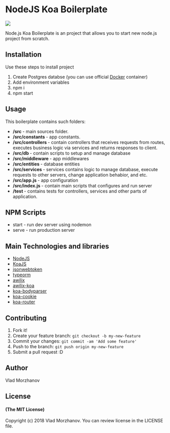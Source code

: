 # NodeJS Koa Boilerplate

<img src="https://i.imgur.com/Z0vXT6v.png"/>

Node.js Koa Boilerplate is an project that allows you to start new node.js project from scratch.

## Installation

Use these steps to install project

1. Create Postgres databse (you can use official <a href="https://hub.docker.com/_/postgres/">Docker</a> container)
2. Add environment variables
3. npm i
4. npm start

## Usage

This boilerplate contains such folders:

- <b>/src </b> - main sources folder.
- <b>/src/constants </b> - app constants.
- <b>/src/controllers </b> - contain controllers that receives requests from routes, executes business logic via services and returns responses to client.
- <b>/src/db </b> - contain scripts to setup and manage database
- <b>/src/middleware </b> - app middlewares
- <b>/src/entities </b> - database entities
- <b>/src/services </b> - services contains logic to manage database, execute requests to other servers, change application behabior, and etc.
- <b>/src/app.js </b> - app configuration
- <b>/src/index.js </b> - contain main scripts that configures and run server
- <b>/test </b> - contains tests for controllers, services and other parts of application.

## NPM Scripts

- start - run dev server using nodemon
- serve - run production server

## Main Technologies and libraries

- <a href="https://nodejs.org/en/">NodeJS</a>
- <a href="https://koajs.com/#">KoaJS</a>
- <a href="https://github.com/auth0/node-jsonwebtoken">jsonwebtoken</a>
- <a href="https://github.com/typeorm/typeorm">typeorm</a>
- <a href="https://github.com/jeffijoe/awilix">awilix</a>
- <a href="https://github.com/jeffijoe/awilix-koa">awilix-koa</a>
- <a href="https://github.com/koajs/bodyparser">koa-bodyparser</a>
- <a href="https://github.com/varunpal/koa-cookie">koa-cookie</a>
- <a href="https://github.com/alexmingoia/koa-router">koa-router</a>

## Contributing

1. Fork it!
2. Create your feature branch: `git checkout -b my-new-feature`
3. Commit your changes: `git commit -am 'Add some feature'`
4. Push to the branch: `git push origin my-new-feature`
5. Submit a pull request :D

## Author

Vlad Morzhanov

## License

#### (The MIT License)

Copyright (c) 2018 Vlad Morzhanov.
You can review license in the LICENSE file.
